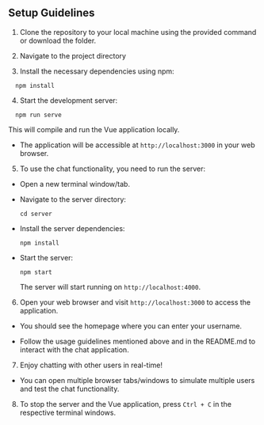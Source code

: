 ## Setup Guidelines

1. Clone the repository to your local machine using the provided command or download the folder.

2. Navigate to the project directory

3. Install the necessary dependencies using npm:

```
  npm install
```

4. Start the development server:

```
  npm run serve
```

This will compile and run the Vue application locally.

- The application will be accessible at `http://localhost:3000` in your web browser.

5. To use the chat functionality, you need to run the server:

- Open a new terminal window/tab.

- Navigate to the server directory:

  ```
  cd server
  ```

- Install the server dependencies:

  ```
  npm install
  ```

- Start the server:

  ```
  npm start
  ```

  The server will start running on `http://localhost:4000`.

6. Open your web browser and visit `http://localhost:3000` to access the application.

- You should see the homepage where you can enter your username.

- Follow the usage guidelines mentioned above and in the README.md to interact with the chat application.

7. Enjoy chatting with other users in real-time!

- You can open multiple browser tabs/windows to simulate multiple users and test the chat functionality.

8. To stop the server and the Vue application, press `Ctrl + C` in the respective terminal windows.
